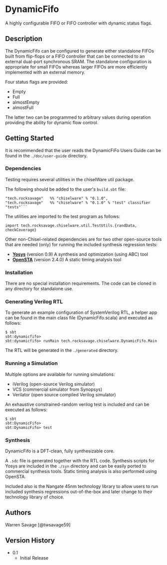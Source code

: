 # DynamicFifo

A highly configurable FIFO or FIFO controller with dynamic status flags.

## Description

The DynamicFifo can be configured to generate either standalone FIFOs built
from flip-flops or a FIFO controller that can be connected to an external 
dual-port synchronous SRAM. The standalone configuration is appropriate for 
small FIFOs whereas larger FIFOs are more efficiently implemented with an 
external memory.

Four status flags are provided:
* Empty
* Full
* almostEmpty
* almostFull

The latter two can be programmed to arbitrary values during operation providing 
the ability for dynamic flow control.

## Getting Started

It is recommended that the user reads the DynamicFiFo Users Guide can be 
found in the ```./doc/user-guide``` directory.

### Dependencies

Testing requires several utilities in the chiselWare util package.

The following should be added to the user's ```build.sbt``` file:

```
"tech.rocksavage"   %% "chiselware" % "0.1.0",
"tech.rocksavage"   %% "chiselware" % "0.1.0" % "test" classifier "tests"```
```
The utilities are imported to the test program as follows:

```
import tech.rocksavage.chiselware.util.TestUtils.{randData, checkCoverage}
```
Other non-Chisel-related dependencies are for two other open-source tools 
that are needed (only) for running the included synthesis regression tests:

* **[Yosys](https://yosyshq.net/yosys/)** (version 0.9) A synthesis and optimization (using ABC) tool
* **[OpenSTA](https://github.com/The-OpenROAD-Project/OpenSTA)** (version 2.4.0) A static timing analysis tool

### Installation

There are no special installation requirements. The code can be cloned in any 
directory for standalone use.


### Generating Verilog RTL

To generate an example configuration of SystemVerilog RTL, a helper app can be 
found in the main class file (DynamicFifo.scala) and executed as follows:

```
$ sbt
sbt:dynamicfifo>
sbt:dynamicfifo> runMain tech.rocksavage.chiselware.DynamicFifo.Main
```

The RTL will be generated in the ```./generated``` directory.

### Running a Simulation  

Multiple options are available for running simulations:

* iVerilog (open-source Verilog simulator)
* VCS (commercial simulator from Synopsys)
* Verilator (open source compiled Verilog simulator) 

An exhaustive constrained-random verilog test is included and can be executed 
as follows:

```
$ sbt
sbt:DynamicFifo>
sbt:DynamicFifo> test
```

### Synthesis

DynamicFifo is a DFT-clean, fully synthesizable core. 

A ```.sdc``` file is generated together with the RTL code.  Synthesis scripts 
for Yosys are included in the ```./syn``` directory and can be easily ported to 
commercial synthesis tools. Static timing analysis is also performed using 
OpenSTA.

Included also is the Nangate 45nm technology library to allow users to run
included synthesis regressions out-of-the-box and later change to their 
technology library of choice.

## Authors

Warren Savage
[@twsavage59]

## Version History

* 0.1
    * Initial Release